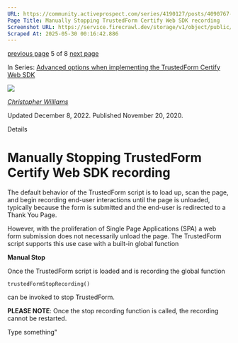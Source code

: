 ```yaml
---
URL: https://community.activeprospect.com/series/4190127/posts/4090767-manually-stopping-trustedform-certify-web-sdk-recording
Page Title: Manually Stopping TrustedForm Certify Web SDK recording
Screenshot URL: https://service.firecrawl.dev/storage/v1/object/public/media/screenshot-cf810c4f-80a1-4f4e-99f5-1cdfe1c52192.png
Scraped At: 2025-05-30 00:16:42.886
---
```


[previous page](https://community.activeprospect.com/series/4190127/posts/4076826-manually-triggering-trustedform-certify-web-sdk-delayed-execution) 5 of 8 [next page](https://community.activeprospect.com/series/4190127/posts/5066541-what-can-i-do-if-my-trustedform-certificate-does-not-capture-a-submit-event-and)

In Series: [Advanced options when implementing the TrustedForm Certify Web SDK](https://community.activeprospect.com/series/4190127-advanced-options-when-implementing-the-trustedform-certify-web-sdk)

[![](https://content2.bloomfire.com/avatars/users/1405246/thumb/thumbnail.png?f=1620827893&Expires=1748567764&Signature=k2EnCRpiTRmRjLWA5M8R7-Q~ePGyjTegalEZr1l2l~eMY7xFC2FmIo-9OVSnDVpY--Mbi82MQMtP34UG13foga8dMzBCQXPMx9xZ6rTZuOwK4GntN5kl6ltaJW5O5hfTxErw7QwuwLQQFZMhZXzzoxPST5FL4ufGvdNExAJJnrRC0j73E2QDrOgs~ZI-UT83wHw8JAC3dI4sJywxG-Sz8cB8e1bez~Lkv58sV9LFMjjG0AEtHKl9lnpZ18yXsHxZBPQHp93RW96Xf4nR3shGoGD54gzpAp0Fi~UM5eF4kPQBsi-BnI~SwbfUI1KMOXLzmlqBFq7S~atB-d8kmcDaXQ__&Key-Pair-Id=APKAIDFCFZ2UHE5LPIUA)](https://community.activeprospect.com/memberships/7846678-christopher-williams)

[_Christopher Williams_](https://community.activeprospect.com/memberships/7846678-christopher-williams)

Updated December 8, 2022. Published November 20, 2020.

Details

# Manually Stopping TrustedForm Certify Web SDK recording

The default behavior of the TrustedForm script is to load up, scan the page, and begin recording end-user interactions until the page is unloaded, typically because the form is submitted and the end-user is redirected to a Thank You Page.

However, with the proliferation of Single Page Applications (SPA) a web form submission does not necessarily unload the page. The TrustedForm script supports this use case with a built-in global function

**Manual Stop**

Once the TrustedForm script is loaded and is recording the global function

```
trustedFormStopRecording()
```

can be invoked to stop TrustedForm.

**PLEASE NOTE**: Once the stop recording function is called, the recording cannot be restarted.

Type something"

